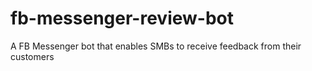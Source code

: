 # fb-messenger-review-bot
A FB Messenger bot that enables SMBs to receive feedback from their customers
